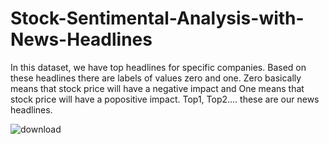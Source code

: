 # Stock-Sentimental-Analysis-with-News-Headlines

In this dataset, we have top headlines for specific companies. Based on these headlines there are labels of values zero and one. Zero basically means that stock price will have a negative impact and One means that stock price will have a popositive impact.
Top1, Top2…. these are our news headlines.


![download](https://github.com/priyanshu1208/Dengue-Prediction/assets/97425964/00c33302-74e8-4d89-90c6-c4da3746e998)
